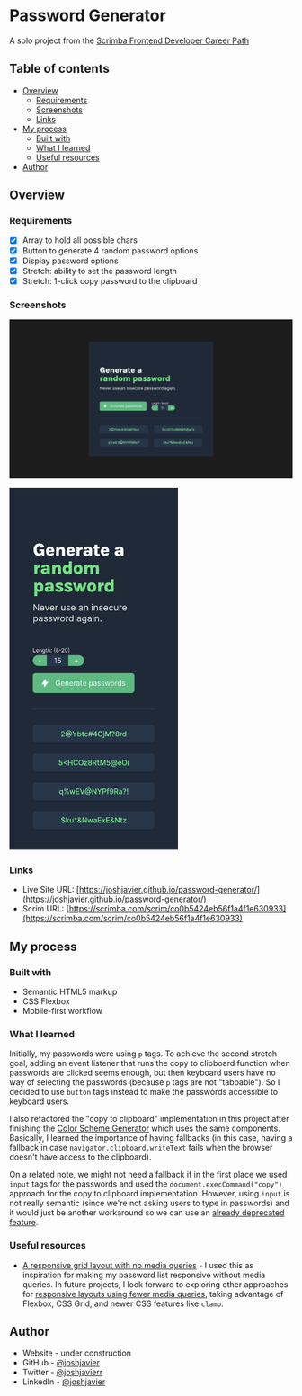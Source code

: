 # Password Generator

A solo project from the [Scrimba Frontend Developer Career Path](https://scrimba.com/learn/frontend)

## Table of contents

- [Overview](#overview)
  - [Requirements](#requirements)
  - [Screenshots](#screenshots)
  - [Links](#links)
- [My process](#my-process)
  - [Built with](#built-with)
  - [What I learned](#what-i-learned)
  - [Useful resources](#useful-resources)
- [Author](#author)

## Overview

### Requirements

- [x] Array to hold all possible chars
- [x] Button to generate 4 random password options
- [x] Display password options
- [x] Stretch: ability to set the password length
- [x] Stretch: 1-click copy password to the clipboard

### Screenshots

![Password Generator (desktop view)](./img/password-generator-desktop.png)

<img src="./img/password-generator-mobile.png" alt="Password Generator (mobile view)" width="300px">

### Links

- Live Site URL: [https://joshjavier.github.io/password-generator/](https://joshjavier.github.io/password-generator/)
- Scrim URL: [https://scrimba.com/scrim/co0b5424eb56f1a4f1e630933](https://scrimba.com/scrim/co0b5424eb56f1a4f1e630933)

## My process

### Built with

- Semantic HTML5 markup
- CSS Flexbox
- Mobile-first workflow

### What I learned

Initially, my passwords were using `p` tags. To achieve the second stretch goal, adding an event listener that runs the copy to clipboard function when passwords are clicked seems enough, but then keyboard users have no way of selecting the passwords (because `p` tags are not "tabbable"). So I decided to use `button` tags instead to make the passwords accessible to keyboard users.

I also refactored the "copy to clipboard" implementation in this project after finishing the [Color Scheme Generator](https://github.com/joshjavier/color-scheme-generator) which uses the same components. Basically, I learned the importance of having fallbacks (in this case, having a fallback in case `navigator.clipboard.writeText` fails when the browser doesn't have access to the clipboard).

On a related note, we might not need a fallback if in the first place we used `input` tags for the passwords and used the `document.execCommand("copy")` approach for the copy to clipboard implementation. However, using `input` is not really semantic (since we're not asking users to type in passwords) and it would just be another workaround so we can use an [already deprecated feature](https://developer.mozilla.org/en-US/docs/Web/API/Document/execCommand).

### Useful resources

- [A responsive grid layout with no media queries](https://css-tricks.com/a-responsive-grid-layout-with-no-media-queries/) - I used this as inspiration for making my password list responsive without media queries. In future projects, I look forward to exploring other approaches for [responsive layouts using fewer media queries](https://css-tricks.com/responsive-layouts-fewer-media-queries/), taking advantage of Flexbox, CSS Grid, and newer CSS features like `clamp`.

## Author

- Website - under construction
- GitHub - [@joshjavier](https://github.com/joshjavier)
- Twitter - [@joshjavierr](https://twitter.com/joshjavierr)
- LinkedIn - [@joshjavier](https://www.linkedin.com/in/joshjavier/)
